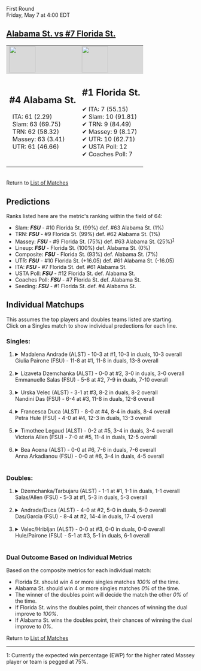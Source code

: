 First Round  
Friday, May 7 at 4:00 EDT  
## [Alabama St. vs #7 Florida St.](https://www.ncaa.com/game/5833671)  

<table><tr style="background-color: #d9d9d9 !important"><td><img src="https://www.ncaa.com/sites/default/files/images/logos/schools/a/alabama-st.70.png" width="70" height="70" /></td><td><img src="https://www.ncaa.com/sites/default/files/images/logos/schools/f/florida-st.70.png" width="70" height="70" /></td></tr><tr>
<td>  

<h2>#4 Alabama St.</h2>  
&nbsp; ITA: 61 (2.29)<br>  
&nbsp; Slam: 63 (69.75)<br>  
&nbsp; TRN: 62 (58.32)<br>  
&nbsp; Massey: 63 (3.41)<br>  
&nbsp; UTR: 61 (46.66)<br>  
<br>  

</td>
<td>  

<h2>#1 Florida St.</h2>  
&#10004; ITA: 7 (55.15)<br>  
&#10004; Slam: 10 (91.81)<br>  
&#10004; TRN: 9 (84.49)<br>  
&#10004; Massey: 9 (8.17)<br>  
&#10004; UTR: 10 (62.71)<br>  
&#10004; USTA Poll: 12<br>  
&#10004; Coaches Poll: 7<br>  
<br>  

</td>
</tr></table>  


<br>Return to [List of Matches](../index.md)  

## Predictions  

Ranks listed here are the metric's ranking within the field of 64:  
- Slam: ***FSU*** - #10 Florida St. (99%) def. #63 Alabama St. (1%)  
- TRN: ***FSU*** - #9 Florida St. (99%) def. #62 Alabama St. (1%)  
- Massey: ***FSU*** - #9 Florida St. (75%) def. #63 Alabama St. (25%)<sup>[1](#footnote1)</sup>  
- Lineup: ***FSU*** - Florida St. (100%) def. Alabama St. (0%)  
- Composite: ***FSU*** - Florida St. (93%) def. Alabama St. (7%)  
- UTR: ***FSU*** - #10 Florida St. (+16.05) def. #61 Alabama St. (-16.05)  
- ITA: ***FSU*** - #7 Florida St. def. #61 Alabama St.  
- USTA Poll: ***FSU*** - #12 Florida St. def. Alabama St.  
- Coaches Poll: ***FSU*** - #7 Florida St. def. Alabama St.  
- Seeding: ***FSU*** - #1 Florida St. def. #4 Alabama St.  

## Individual Matchups  
This assumes the top players and doubles teams listed are starting.  
Click on a Singles match to show individual predections for each line.  

### Singles:  

<ol>
<li><details>
<summary markdown="span">Madalena Andrade (ALST) - 10-3 at #1, 10-3 in duals, 10-3 overall<br>Giulia Pairone (FSU) - 11-8 at #1, 11-8 in duals, 13-8 overall</summary>
<h4>Predictions</h4><ul>
<li>Slam: <b><i>FSU</i></b> - Pairone (99%) def. Andrade (1%)</li>  
<li>TRN: <b><i>FSU</i></b> - Pairone (99%) def. Andrade (1%)</li>  
<li>Massey: <b><i>FSU</i></b> - Pairone (75%) def. Andrade (25%)<sup><a href="#footnote1">1</a></sup></li>  
<li>UTR: <b><i>FSU</i></b> - Pairone (99%) def. Andrade (1%)</li>  
<li>Composite: <b><i>FSU</i></b> - Pairone (93%) def. Andrade (7%)</li>  
<li>ITA: <b><i>FSU</i></b> - Pairone (30.67) def. Andrade (2.89)</li>  
</ul>
</details>&nbsp;</li>
<li><details>
<summary markdown="span">Lizaveta Dzemchanka (ALST) - 0-0 at #2, 3-0 in duals, 3-0 overall<br>Emmanuelle Salas (FSU) - 5-6 at #2, 7-9 in duals, 7-10 overall</summary>
<h4>Predictions</h4><ul>
<li>Slam: <b><i>FSU</i></b> - Salas (100%) def. Dzemchanka (0%)</li>  
<li>TRN: <b><i>FSU</i></b> - Salas (100%) def. Dzemchanka (0%)</li>  
<li>Massey: <b><i>FSU</i></b> - Salas (75%) def. Dzemchanka (25%)<sup><a href="#footnote1">1</a></sup></li>  
<li>UTR: <b><i>FSU</i></b> - Salas (99%) def. Dzemchanka (1%)</li>  
<li>Composite: <b><i>FSU</i></b> - Salas (93%) def. Dzemchanka (7%)</li>  
<li>ITA: <b><i>FSU</i></b> - Salas (14.35) def. Dzemchanka (0.00)</li>  
</ul>
</details>&nbsp;</li>
<li><details>
<summary markdown="span">Urska Velec (ALST) - 3-1 at #3, 8-2 in duals, 8-2 overall<br>Nandini Das (FSU) - 6-4 at #3, 11-8 in duals, 12-8 overall</summary>
<h4>Predictions</h4><ul>
<li>Slam: <b><i>FSU</i></b> - Das (99%) def. Velec (1%)</li>  
<li>TRN: <b><i>FSU</i></b> - Das (99%) def. Velec (1%)</li>  
<li>Massey: <b><i>FSU</i></b> - Das (75%) def. Velec (25%)<sup><a href="#footnote1">1</a></sup></li>  
<li>UTR: <b><i>FSU</i></b> - Das (99%) def. Velec (1%)</li>  
<li>Composite: <b><i>FSU</i></b> - Das (93%) def. Velec (7%)</li>  
<li>ITA: <b><i>ALST</i></b> - Velec (2.89) def. Das (2.52)</li>  
</ul>
</details>&nbsp;</li>
<li><details>
<summary markdown="span">Francesca Duca (ALST) - 8-0 at #4, 8-4 in duals, 8-4 overall<br>Petra Hule (FSU) - 4-0 at #4, 12-3 in duals, 13-3 overall</summary>
<h4>Predictions</h4><ul>
<li>Slam: <b><i>FSU</i></b> - Hule (99%) def. Duca (1%)</li>  
<li>TRN: <b><i>FSU</i></b> - Hule (99%) def. Duca (1%)</li>  
<li>Massey: <b><i>FSU</i></b> - Hule (75%) def. Duca (25%)<sup><a href="#footnote1">1</a></sup></li>  
<li>UTR: <b><i>FSU</i></b> - Hule (99%) def. Duca (1%)</li>  
<li>Composite: <b><i>FSU</i></b> - Hule (93%) def. Duca (7%)</li>  
<li>ITA: <b><i>FSU</i></b> - Hule (3.24) def. Duca (2.26)</li>  
</ul>
</details>&nbsp;</li>
<li><details>
<summary markdown="span">Timothee Legaud (ALST) - 0-2 at #5, 3-4 in duals, 3-4 overall<br>Victoria Allen (FSU) - 7-0 at #5, 11-4 in duals, 12-5 overall</summary>
<h4>Predictions</h4><ul>
<li>Slam: <b><i>FSU</i></b> - Allen (99%) def. Legaud (1%)</li>  
<li>TRN: <b><i>FSU</i></b> - Allen (99%) def. Legaud (1%)</li>  
<li>Massey: <b><i>FSU</i></b> - Allen (75%) def. Legaud (25%)<sup><a href="#footnote1">1</a></sup></li>  
<li>UTR: <b><i>FSU</i></b> - Allen (99%) def. Legaud (1%)</li>  
<li>Composite: <b><i>FSU</i></b> - Allen (93%) def. Legaud (7%)</li>  
<li>ITA: <b><i>FSU</i></b> - Allen (2.90) def. Legaud (0.00)</li>  
</ul>
</details>&nbsp;</li>
<li><details>
<summary markdown="span">Bea Acena (ALST) - 0-0 at #6, 7-6 in duals, 7-6 overall<br>Anna Arkadianou (FSU) - 0-0 at #6, 3-4 in duals, 4-5 overall</summary>
<h4>Predictions</h4><ul>
<li>Slam: <b><i>FSU</i></b> - Arkadianou (99%) def. Acena (1%)</li>  
<li>TRN: <b><i>FSU</i></b> - Arkadianou (99%) def. Acena (1%)</li>  
<li>Massey: <b><i>FSU</i></b> - Arkadianou (75%) def. Acena (25%)<sup><a href="#footnote1">1</a></sup></li>  
<li>UTR: <b><i>FSU</i></b> - Arkadianou (99%) def. Acena (1%)</li>  
<li>Composite: <b><i>FSU</i></b> - Arkadianou (93%) def. Acena (7%)</li>  
<li>ITA: <b><i>ALST</i></b> - Acena (1.75) def. Arkadianou (0.00)</li>  
</ul>
</details>&nbsp;</li>
</ol>

### Doubles:  

<ol>
<li><details>
<summary markdown="span">Dzemchanka/Tarbujaru (ALST) - 1-1 at #1, 1-1 in duals, 1-1 overall<br>Salas/Allen (FSU) - 5-3 at #1, 5-3 in duals, 5-3 overall</summary>
<br>Sorry, we don't have any metrics for this match
</details>&nbsp;</li>
<li><details>
<summary markdown="span">Andrade/Duca (ALST) - 4-0 at #2, 5-0 in duals, 5-0 overall<br>Das/Garcia (FSU) - 8-4 at #2, 14-4 in duals, 17-4 overall</summary>
<br>Sorry, we don't have any metrics for this match
</details>&nbsp;</li>
<li><details>
<summary markdown="span">Velec/Hribljan (ALST) - 0-0 at #3, 0-0 in duals, 0-0 overall<br>Hule/Pairone (FSU) - 5-1 at #3, 5-1 in duals, 6-1 overall</summary>
<br>Sorry, we don't have any metrics for this match
</details>&nbsp;</li>
</ol>

### Dual Outcome Based on Individual Metrics  
  
Based on the composite metrics for each individual match:  
- Florida St. should win 4 or more singles matches _100%_ of the time.  
- Alabama St. should win 4 or more singles matches _0%_ of the time.  
- The winner of the doubles point will decide the match the other _0%_ of the time.  
- If Florida St. wins the doubles point, their chances of winning the dual improve to _100%_.  
- If Alabama St. wins the doubles point, their chances of winning the dual improve to _0%_.  
  
Return to [List of Matches](../index.md)  
  
------
<a name="footnote1">1</a>: Currently the expected win percentage (EWP) for the higher rated Massey player or team is pegged at 75%.
